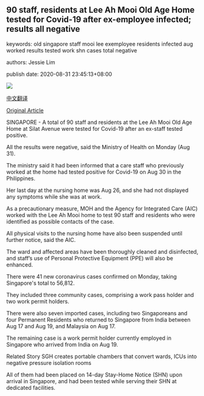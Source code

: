 ## 90 staff, residents at Lee Ah Mooi Old Age Home tested for Covid-19 after ex-employee infected; results all negative

keywords: old singapore staff mooi lee exemployee residents infected aug worked results tested work shn cases total negative

authors: Jessie Lim

publish date: 2020-08-31 23:45:13+08:00

![](https://www.straitstimes.com/sites/default/files/styles/x_large/public/articles/2020/08/31/yuhome0109.jpg?itok=lkMFOV1Y)

[中文翻译](90%20staff%2C%20residents%20at%20Lee%20Ah%20Mooi%20Old%20Age%20Home%20tested%20for%20Covid-19%20after%20ex-employee%20infected%3B%20results%20all%20negative_zh.md)

[Original Article](https://www.straitstimes.com/singapore/health/90-staff-residents-at-lee-ah-mooi-old-age-home-tested-for-covid-19-after-ex-staff)

SINGAPORE - A total of 90 staff and residents at the Lee Ah Mooi Old Age Home at Silat Avenue were tested for Covid-19 after an ex-staff tested positive.

All the results were negative, said the Ministry of Health on Monday (Aug 31).

The ministry said it had been informed that a care staff who previously worked at the home had tested positive for Covid-19 on Aug 30 in the Philippines.

Her last day at the nursing home was Aug 26, and she had not displayed any symptoms while she was at work.

As a precautionary measure, MOH and the Agency for Integrated Care (AIC) worked with the Lee Ah Mooi home to test 90 staff and residents who were identified as possible contacts of the case.

All physical visits to the nursing home have also been suspended until further notice, said the AIC.

The ward and affected areas have been thoroughly cleaned and disinfected, and staff’s use of Personal Protective Equipment (PPE) will also be enhanced.

There were 41 new coronavirus cases confirmed on Monday, taking Singapore's total to 56,812.

They included three community cases, comprising a work pass holder and two work permit holders.

There were also seven imported cases, including two Singaporeans and four Permanent Residents who returned to Singapore from India between Aug 17 and Aug 19, and Malaysia on Aug 17.

The remaining case is a work permit holder currently employed in Singapore who arrived from India on Aug 19.

Related Story SGH creates portable chambers that convert wards, ICUs into negative pressure isolation rooms

All of them had been placed on 14-day Stay-Home Notice (SHN) upon arrival in Singapore, and had been tested while serving their SHN at dedicated facilities.
